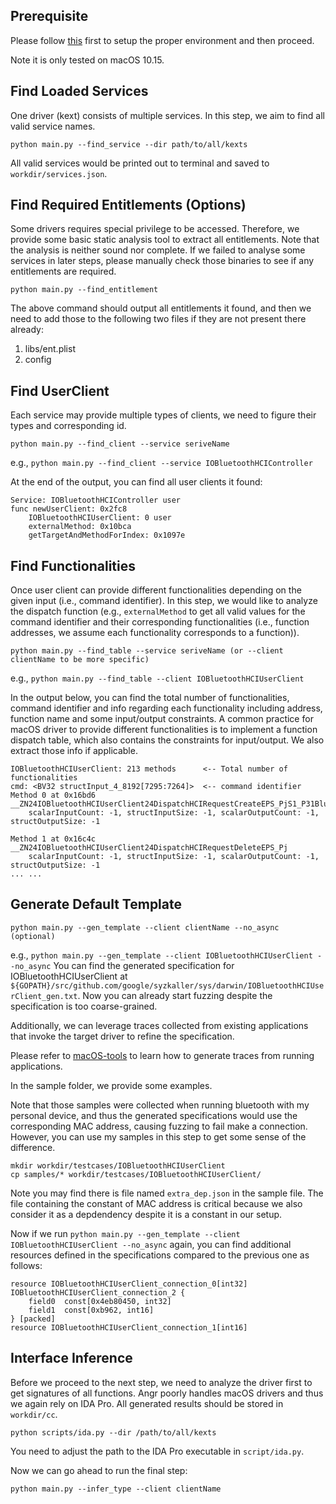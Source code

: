 
## Prerequisite
Please follow [this](setup_vm.md) first to setup the proper environment and then proceed.

Note it is only tested on macOS 10.15.

## Find Loaded Services
One driver (kext) consists of multiple services. In this step, we aim to find all valid service names.

```
python main.py --find_service --dir path/to/all/kexts
```

All valid services would be printed out to terminal and saved to `workdir/services.json`.

## Find Required Entitlements (Options)
Some drivers requires special privilege to be accessed. Therefore, we provide some basic static analysis tool to extract all entitlements. Note that the analysis is neither sound nor complete. If we failed to analyse some services in later steps, please manually check those binaries to see if any entitlements are required.

```
python main.py --find_entitlement
```
The above command should output all entitlements it found, and then we need to add those to the following two files if they are not present there already:
1. libs/ent.plist
2. config

## Find UserClient
Each service may provide multiple types of clients, we need to figure their types and corresponding id.

```
python main.py --find_client --service seriveName
```

e.g., `python main.py --find_client --service IOBluetoothHCIController`

At the end of the output, you can find all user clients it found:
```
Service: IOBluetoothHCIController user
func newUserClient: 0x2fc8
	IOBluetoothHCIUserClient: 0 user
	externalMethod: 0x10bca
	getTargetAndMethodForIndex: 0x1097e
```

## Find Functionalities
Once user client can provide different functionalities depending on the given input (i.e., command identifier). In this step, we would like to analyze the dispatch function (e.g., `externalMethod` to get all valid values for the command identifier and their corresponding functionalities (i.e., function addresses, we assume each functionality corresponds to a function)).

```
python main.py --find_table --service seriveName (or --client clientName to be more specific)
```

e.g., `python main.py --find_table --client IOBluetoothHCIUserClient`

In the output below, you can find the total number of functionalities, command identifier and info regarding each functionality including address, function name and some input/output constraints. A common practice for macOS driver to provide different functionalities is to implement a function dispatch table, which also contains the constraints for input/output. We also extract those info if applicable.

```
IOBluetoothHCIUserClient: 213 methods      <-- Total number of functionalities
cmd: <BV32 structInput_4_8192[7295:7264]>  <-- command identifier
Method 0 at 0x16bd6 __ZN24IOBluetoothHCIUserClient24DispatchHCIRequestCreateEPS_PjS1_P31BluetoothHCIRequestCallbackInfoPvS1_
	scalarInputCount: -1, structInputSize: -1, scalarOutputCount: -1, structOutputSize: -1

Method 1 at 0x16c4c __ZN24IOBluetoothHCIUserClient24DispatchHCIRequestDeleteEPS_Pj
	scalarInputCount: -1, structInputSize: -1, scalarOutputCount: -1, structOutputSize: -1
... ...
```

## Generate Default Template
```
python main.py --gen_template --client clientName --no_async (optional)
```

e.g., `python main.py --gen_template --client IOBluetoothHCIUserClient --no_async`
You can find the generated specification for IOBluetoothHCIUserClient at `${GOPATH}/src/github.com/google/syzkaller/sys/darwin/IOBluetoothHCIUserClient_gen.txt`. Now you can already start fuzzing despite the specification is too coarse-grained.

Additionally, we can leverage traces collected from existing applications that invoke the target driver to refine the specification.

Please refer to [macOS-tools](../../macOS-tools/README.md) to learn how to generate traces from running applications.

In the sample folder, we provide some examples.

Note that those samples were collected when running bluetooth with my personal device, and thus the generated specifications would use the corresponding MAC address, causing fuzzing to fail make a connection. However, you can use my samples in this step to get some sense of the difference.

```
mkdir workdir/testcases/IOBluetoothHCIUserClient
cp samples/* workdir/testcases/IOBluetoothHCIUserClient/
```

Note you may find there is file named `extra_dep.json` in the sample file. The file containing the constant of MAC address is critical because we also consider it as a depdendency despite it is a constant in our setup.

Now if we run `python main.py --gen_template --client IOBluetoothHCIUserClient --no_async` again, you can find additional resources defined in the specifications compared to the previous one as follows:

```
resource IOBluetoothHCIUserClient_connection_0[int32]
IOBluetoothHCIUserClient_connection_2 {
    field0  const[0x4eb80450, int32]
    field1  const[0xb962, int16]
} [packed]
resource IOBluetoothHCIUserClient_connection_1[int16]
```

## Interface Inference
Before we proceed to the next step, we need to analyze the driver first to get signatures of all functions. Angr poorly handles macOS drivers and thus we again rely on IDA Pro. All generated results should be stored in `workdir/cc`.

```
python scripts/ida.py --dir /path/to/all/kexts
```

You need to adjust the path to the IDA Pro executable in `script/ida.py`.

Now we can go ahead to run the final step:

```
python main.py --infer_type --client clientName
```